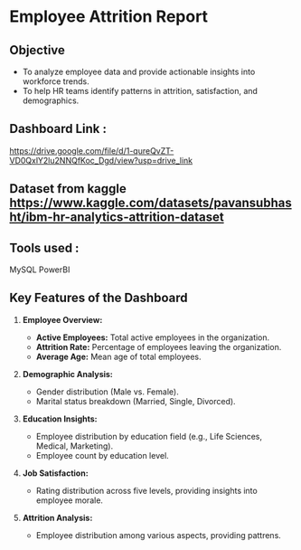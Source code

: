 # Employee Attrition Report
## Objective
- To analyze employee data and provide actionable insights into workforce trends.
- To help HR teams identify patterns in attrition, satisfaction, and demographics.

## Dashboard Link :
https://drive.google.com/file/d/1-qureQvZT-VD0QxlY2lu2NNQfKoc_Dgd/view?usp=drive_link

## Dataset from kaggle https://www.kaggle.com/datasets/pavansubhasht/ibm-hr-analytics-attrition-dataset
## Tools used :
MySQL
PowerBI

## Key Features of the Dashboard
1. **Employee Overview:**
   - **Active Employees:** Total active employees in the organization.
   - **Attrition Rate:** Percentage of employees leaving the organization.
   - **Average Age:** Mean age of total employees.

2. **Demographic Analysis:**
   - Gender distribution (Male vs. Female).
   - Marital status breakdown (Married, Single, Divorced).

3. **Education Insights:**
   - Employee distribution by education field (e.g., Life Sciences, Medical, Marketing).
   - Employee count by education level.

4. **Job Satisfaction:**
   - Rating distribution across five levels, providing insights into employee morale.

5. **Attrition Analysis:**
   - Employee distribution among various aspects, providing pattrens.


